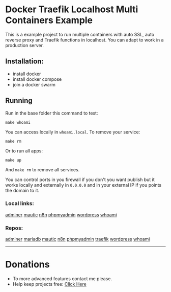 # Docker Traefik Localhost Multi Containers Example

This is a example project to run multiple containers with auto SSL, auto reverse proxy and Traefik functions in localhost. You can adapt to work in a production server.

## Installation:

- install docker
- install docker compose
- join a docker swarm

## Running

Run in the base folder this command to test:

```
make whoami
```

You can access locally in `whoami.local`.
To remove your service:

```
make rm
``` 

Or to run all apps:

```
make up
``` 

And `make rm` to remove all services.


You can control ports in you firewall if you don't you want publish but it works locally and externally in `0.0.0.0` and in your external IP if you points the domain to it.



### Local links:

[adminer](http://adminer.local)
[mautic](http://mautic.local)
[n8n](http://n8n.local)
[phpmyadmin](http://phpmyadmin.local)
[wordpress](http://wordpress.local)
[whoami](http://whoami.local)

### Repos:

[adminer](https://hub.docker.com/_/adminer/)
[mariadb](https://hub.docker.com/_/mariadb)
[mautic](https://hub.docker.com/r/mautic/mautic)
[n8n](https://hub.docker.com/r/n8nio/n8n)
[phpmyadmin](https://hub.docker.com/_/phpmyadmin)
[traefik](https://hub.docker.com/_/traefik)
[wordpress](https://hub.docker.com/_/wordpress)
[whoami](https://hub.docker.com/r/containous/whoami)



------------------------

# Donations

- To more advanced features contact me please.
- Help keep projects free: <a href="https://www.paypal.com/donate/?business=X3W3QTHS7BDW4&no_recurring=0&item_name=Help+me+to+continue+the+free+projects&currency_code=BRL" >Click Here</a>
